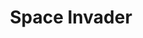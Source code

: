 ---
ee_id_thing: '14'
site: '1'
type: '2'
inv_num: 2004-001
add_credit: Code by Alex Galloway of the Radical Software Group
url: 2004-001-space-invader
title: Space Invader
year: '2004'
display_year: '2004'
medium: Modded Space Invaders cartridge
dims:
pitch: "​Space Invaders with only one invader."
ps: "​Space Invader is a mod of the Atari game Space Invaders which has been turned
  into Space Invader (note: its no longer plural…thus the white out over the last
  “s” on the cartridge) –&gt; all the invaders have been erased except one. This makes
  the game impossible to play, as the invader inherits bullets from all the others.
  The average game lasts about 1 minute. Good luck! Don’t forget 2 download the ROM
  below. "
live_url:
youtube: https://www.youtube.com/watch?v=XAoiBidAgv4
related_code: https://github.com/coryarcangel/Space-Invader
imgs: space-invader-2004-001-cartridge-database-ih.jpg,space-invader-2004-001-still-2-database-ih.jpg,space-invader-2004-001-still-4-database-ih.jpg,space-invader-2004-001-still-5-database-ih.jpg,space-invader-2004-001-still-6-database-ih.jpg,space-invader-2004-001-still-7-database-ih.jpg
subheading:
download: arcangel_spaceinvader.bin.zip
commission:
related: "[4211] [2013-136-the-source-issue-5-space-invader] 2013-136 The Source Issue
  5 Space Invader"
layout: things-i-made
---